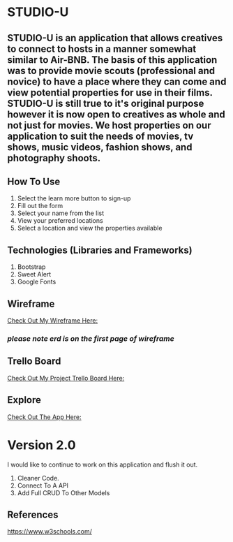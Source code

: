  <!-- # Project Description
 ### Build a simple game as a Web Application. To demonstrate your ability to use HTML and CSS to build and style an intuitive web application and to demonstrate your competancy in DOM manipulation using JavaScript. -->


# STUDIO-U 
## STUDIO-U is an application that allows creatives to connect to hosts in a manner somewhat similar to Air-BNB. The basis of this application was to provide movie scouts (professional and novice)  to have a place where they can come and view potential properties for use in their films. STUDIO-U is still true to it's original purpose however it is now open to creatives as whole and not just for movies. We host properties on our application to suit the needs of movies, tv shows, music videos, fashion shows, and photography shoots. 
## How To Use
1. Select the learn more button to sign-up
2. Fill out the form
4. Select your name from the list 
5. View your preferred locations 
6. Select a location and view the properties available

## Technologies (Libraries and Frameworks)
1. Bootstrap
2. Sweet Alert
3. Google Fonts

## Wireframe

[Check Out My Wireframe Here:](https://www.figma.com/file/H1902NX1Iv6VkXrMbPg2miJ3/Project-3)
### *please note erd is on the first page of wireframe*


## Trello Board
[Check Out My Project Trello Board Here:](https://trello.com/b/GjoWRSzJ/project-three)

## Explore 
[ Check Out The App Here: ](https://dry-dusk-44322.herokuapp.com/)


# Version 2.0
I would like to continue to work on this application and flush it out.  
1. Cleaner Code. 
2. Connect To A API
3. Add Full CRUD To Other Models

## References
https://www.w3schools.com/


